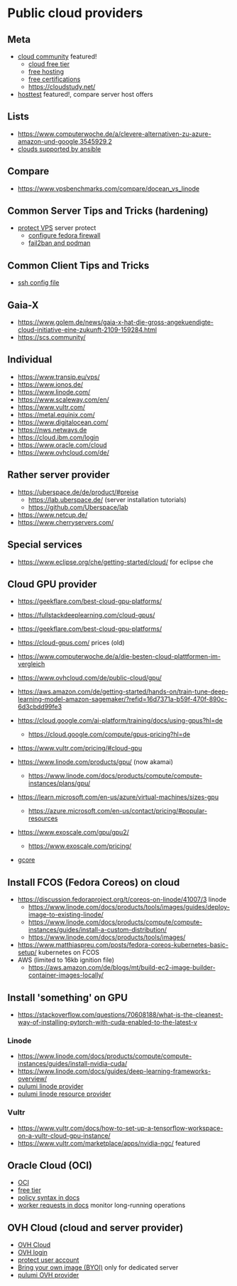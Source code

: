 # Public cloud providers

## Meta

* [cloud community](https://github.com/cloudcommunity) featured!
  + [cloud free tier](https://github.com/cloudcommunity/Cloud-Free-Tier-Comparison)
  + [free hosting](https://github.com/cloudcommunity/Free-Hosting)
  + [free certifications](https://github.com/cloudcommunity/Free-Certifications)
  + https://cloudstudy.net/
* [hosttest](https://www.hosttest.de/) featured!, compare server host offers

## Lists

* https://www.computerwoche.de/a/clevere-alternativen-zu-azure-amazon-und-google,3545929,2
* [clouds supported by ansible](https://www.ansible.com/integrations/cloud)

## Compare

* https://www.vpsbenchmarks.com/compare/docean_vs_linode

## Common Server Tips and Tricks (hardening)

* [protect VPS](https://help.ovhcloud.com/csm/de-vps-security-tips) server protect
  + [configure fedora firewall](https://docs.fedoraproject.org/en-US/quick-docs/firewalld/)
  + [fail2ban and podman](https://serverfault.com/questions/1143120/fail2ban-on-host-for-rootless-podman-keycloak-container)

## Common Client Tips and Tricks

* [ssh config file](https://linuxize.com/post/using-the-ssh-config-file/)

## Gaia-X

* https://www.golem.de/news/gaia-x-hat-die-gross-angekuendigte-cloud-initiative-eine-zukunft-2109-159284.html
* https://scs.community/

## Individual

* https://www.transip.eu/vps/
* https://www.ionos.de/
* https://www.linode.com/
* https://www.scaleway.com/en/
* https://www.vultr.com/
* https://metal.equinix.com/
* https://www.digitalocean.com/
* https://nws.netways.de
* https://cloud.ibm.com/login
* https://www.oracle.com/cloud
* https://www.ovhcloud.com/de/

## Rather server provider

* https://uberspace.de/de/product/#preise
  + https://lab.uberspace.de/ (server installation tutorials)
  + https://github.com/Uberspace/lab
* https://www.netcup.de/
* https://www.cherryservers.com/

## Special services

* https://www.eclipse.org/che/getting-started/cloud/ for eclipse che

## Cloud GPU provider

* https://geekflare.com/best-cloud-gpu-platforms/
* https://fullstackdeeplearning.com/cloud-gpus/
* https://geekflare.com/best-cloud-gpu-platforms/
* https://cloud-gpus.com/ prices (old)
* https://www.computerwoche.de/a/die-besten-cloud-plattformen-im-vergleich

* https://www.ovhcloud.com/de/public-cloud/gpu/
* https://aws.amazon.com/de/getting-started/hands-on/train-tune-deep-learning-model-amazon-sagemaker/?refid=16d7371a-b59f-470f-890c-6d3cbdd99fe3
* https://cloud.google.com/ai-platform/training/docs/using-gpus?hl=de
  + https://cloud.google.com/compute/gpus-pricing?hl=de
* https://www.vultr.com/pricing/#cloud-gpu
* https://www.linode.com/products/gpu/ (now akamai)
  + https://www.linode.com/docs/products/compute/compute-instances/plans/gpu/
* https://learn.microsoft.com/en-us/azure/virtual-machines/sizes-gpu
  + https://azure.microsoft.com/en-us/contact/pricing/#popular-resources
* https://www.exoscale.com/gpu/gpu2/
  + https://www.exoscale.com/pricing/
* [gcore](https://gcore.com/de)

## Install FCOS (Fedora Coreos) on cloud

* https://discussion.fedoraproject.org/t/coreos-on-linode/41007/3 linode
  + https://www.linode.com/docs/products/tools/images/guides/deploy-image-to-existing-linode/
  + https://www.linode.com/docs/products/compute/compute-instances/guides/install-a-custom-distribution/
  + https://www.linode.com/docs/products/tools/images/
* https://www.matthiaspreu.com/posts/fedora-coreos-kubernetes-basic-setup/ kubernetes on FCOS
* AWS (limited to 16kb ignition file)
  + https://aws.amazon.com/de/blogs/mt/build-ec2-image-builder-container-images-locally/

## Install 'something' on GPU

* https://stackoverflow.com/questions/70608188/what-is-the-cleanest-way-of-installing-pytorch-with-cuda-enabled-to-the-latest-v

### Linode

* https://www.linode.com/docs/products/compute/compute-instances/guides/install-nvidia-cuda/ 
* https://www.linode.com/docs/guides/deep-learning-frameworks-overview/
* [pulumi linode provider](https://www.pulumi.com/registry/packages/linode/)
* [pulumi linode resource provider](https://github.com/pulumi/pulumi-linode)

### Vultr

* https://www.vultr.com/docs/how-to-set-up-a-tensorflow-workspace-on-a-vultr-cloud-gpu-instance/
* https://www.vultr.com/marketplace/apps/nvidia-ngc/ featured

## Oracle Cloud (OCI)

* [OCI](https://www.oracle.com/de/cloud/)
* [free tier](https://docs.oracle.com/de-de/iaas/Content/FreeTier/freetier.htm)
* [policy syntax in docs](https://docs.oracle.com/de-de/iaas/Content/Identity/Concepts/policysyntax.htm)
* [worker requests in docs](https://docs.oracle.com/en-us/iaas/Content/General/Concepts/workrequestoverview.htm)  monitor long-running operations

## OVH Cloud (cloud and server provider)

* [OVH Cloud](https://www.ovhcloud.com/de/)
* [OVH login](https://www.ovh.com/auth/)
* [protect user account](https://help.ovhcloud.com/csm/de-account-secure-account-personal-data)
* [Bring your own image (BYOI)](https://help.ovhcloud.com/csm/en-dedicated-servers-bringyourownimage) only for dedicated server
* [pulumi OVH provider](https://www.pulumi.com/registry/packages/ovh/)
